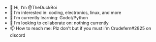 - 👋 Hi, I’m @TheDuckBoi
- 👀 I’m interested in: coding, electronics, linux, and more
- 🌱 I’m currently learning: Godot/Python
- 💞️ I’m looking to collaborate on: nothing currently
- 📫 How to reach me: Plz don't but if you must i'm Crudefern#2825 on discord

<!---
TheDuckBoi/TheDuckBoi is a ✨ special ✨ repository because its `README.md` (this file) appears on your GitHub profile.
You can click the Preview link to take a look at your changes.
--->

